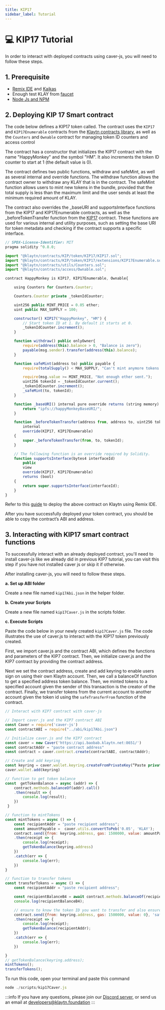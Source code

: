 ```yaml
---
title: KIP17
sidebar_label: Tutorial
---
```


# 💻 KIP17 Tutorial <a id="KIP17 Tutorial"></a>
In order to interact with deployed contracts using caver-js, you will need to follow these steps.

## 1. Prerequisite <a id="KIP17 Tutorial Prerequsite"></a>

* [Remix IDE](https://docs.klaytn.foundation/content/dapp/tutorials/connecting-remix#connecting-klaytn-remix-using-kaikas) and [Kaikas](https://kaikas.zendesk.com/hc/en-us/articles/6657796272793-How-do-I-install-PC-Kaikas-)
* Enough test KLAY from [faucet](https://baobab.wallet.klaytn.foundation/faucet)
* [Node Js and NPM](https://kinsta.com/blog/how-to-install-node-js/)

## 2. Deploying KIP 17 Smart contract <a id="Deploying KIP 17 Smart contract"></a>
The code below defines a KIP17 token called. The contract uses the `KIP17` and `KIP17Enumerable` contracts from the [Klaytn contracts library](https://github.com/klaytn/klaytn-contracts), as well as the `Counters` and `Ownable` contract for managing token ID counters and access control

The contract has a constructor that initializes the KIP17 contract with the name "HappyMonkey" and the symbol "HM". It also increments the token ID counter to start at 1 (the default value is 0).

The contract defines two public functions, withdraw and safeMint, as well as several internal and override functions. The withdraw function allows the contract owner to withdraw any KLAY that is in the contract. The safeMint function allows users to mint new tokens in the bundle, provided that the total supply is less than the maximum limit and the user sends at least the minimum required amount of KLAY.

The contract also overrides the _baseURI and supportsInterface functions from the KIP17 and KIP17Enumerable contracts, as well as the _beforeTokenTransfer function from the [KIP17](https://github.com/klaytn/klaytn-contracts/tree/master/contracts/KIP/token/KIP17) contract. These functions are used for various internal and utility purposes, such as setting the base URI for token metadata and checking if the contract supports a specific interface.

```javascript title="KIP17Token.sol"
// SPDX-License-Identifier: MIT
pragma solidity ^0.8.0;

import "@klaytn/contracts/KIP/token/KIP17/KIP17.sol";
import "@klaytn/contracts/KIP/token/KIP17/extensions/KIP17Enumerable.sol";
import "@klaytn/contracts/utils/Counters.sol";
import "@klaytn/contracts/access/Ownable.sol";

contract HappyMonkey is KIP17, KIP17Enumerable, Ownable{

    using Counters for Counters.Counter;

    Counters.Counter private _tokenIdCounter;

    uint256 public MINT_PRICE = 0.05 ether;
    uint public MAX_SUPPLY = 100;

    constructor() KIP17("HappyMonkey", "HM") {
        // Start token ID at 1. By default it starts at 0.
        _tokenIdCounter.increment();
    }

    function withdraw() public onlyOwner{
        require(address(this).balance > 0, "Balance is zero");
        payable(msg.sender).transfer(address(this).balance);
    }

    function safeMint(address to) public payable {
        require(totalSupply() < MAX_SUPPLY, "Can't mint anymore tokens.");

        require(msg.value >= MINT_PRICE, "Not enough ether sent.");
        uint256 tokenId = _tokenIdCounter.current();
        _tokenIdCounter.increment();
        _safeMint(to, tokenId);
    }

    function _baseURI() internal pure override returns (string memory) {
        return "ipfs://happyMonkeyBaseURI/";
    }

    function _beforeTokenTransfer(address from, address to, uint256 tokenId)
        internal
        override(KIP17, KIP17Enumerable)
    {
        super._beforeTokenTransfer(from, to, tokenId);
    }

    // The following function is an override required by Solidity.
    function supportsInterface(bytes4 interfaceId)
        public
        view
        override(KIP17, KIP17Enumerable)
        returns (bool)
    {
        return super.supportsInterface(interfaceId);
    }
}

```

Refer to this [guide](https://docs.klaytn.foundation/content/dapp/tutorials/connecting-remix#connecting-klaytn-remix-using-kaikas) to deploy the above contract on Klaytn using Remix IDE.

After you have successfully deployed your token contract, you should be able to copy the contract’s ABI and address. 

## 3. Interacting with KIP17 smart contract functions <a id="Interacting with KIP17 smart contract functions"></a>

To successfully interact with an already deployed contract, you'll need to install caver-js like we already did in previous KIP7 tutorial, you can visit this step if you have not installed caver js or skip it if otherwise.

After installing caver-js, you will need to follow these steps.

**a. Set up ABI folder**

Create a new file named `kip17Abi.json` in the helper folder. 

**b. Create your Scripts**

Create a new file named `kip17Caver.js` in the scripts folder. 

**c. Execute Scripts**

Paste the code below in your newly created `kip17Caver.js` file. The code illustrates the use of caver.js to interact with the KIP17 token previously created.

First, we import caver.js and the contract ABI, which defines the functions and parameters of the KIP7 contract. Then, we initialize caver.js and the KIP7 contract by providing the contract address.

Next we set the contract address, create and add keyring to enable users sign on using their own Klaytn account. Then, we call a balanceOf function to get a specified address token balance. Then, we minted tokens to a  specified account given the sender of this transaction is the creator of the contract. Finally, we transfer tokens from the current account to another account given the token id using the `safeTransferFrom`
function of the contract.

``` javascript
// Interact with KIP7 contract with caver-js

// Import caver.js and the KIP7 contract ABI
const Caver = require('caver-js')
const contractABI = require("../abi/kip17Abi.json")

// Initialize caver.js and the KIP7 contract
const caver = new Caver('https://api.baobab.klaytn.net:8651/')
const contractAddr = "paste contract address"
const contract = caver.contract.create(contractABI, contractAddr);

// Create and add keyring
const keyring = caver.wallet.keyring.createFromPrivateKey(“Paste private key from kaikas wallet”)
caver.wallet.add(keyring)

// function to get token balance
const  getTokenBalance = async (addr) => {
    contract.methods.balanceOf(addr).call()
    .then(result => {
        console.log(result);
    })
 }

// function to mintTokens 
const mintTokens = async () => {
    const recipientAddr = "paste recipient address";
    const amountPayable =  caver.utils.convertToPeb('0.05', 'KLAY');
    contract.send({from: keyring.address, gas: 1500000, value: amountPayable}, 'safeMint', keyring.address)
    .then(receipt => {
        console.log(receipt);
        getTokenBalance(keyring.address)
    })
    .catch(err => {
        console.log(err);
    })
}

// function to transfer tokens
const transferTokens = async () => {
    const recipientAddr = "paste recipient address";

    const recipientBalanceB4 = await contract.methods.balanceOf(recipientAddr).call();
    console.log(recipientBalanceB4);

    // ensure to know the token ID you want to transfer and also ensure the from address has token balance
    contract.send({from: keyring.address, gas: 1500000, value: 0}, 'safeTransferFrom', keyring.address, recipientAddr, 2)
    .then(receipt => {
        console.log(receipt);
        getTokenBalance(recipientAddr);
    })
    .catch(err => {
        console.log(err);
    })

}
// getTokenBalance(keyring.address);
mintTokens();
transferTokens();

```

To run this code, open your terminal and paste this command

```javascript
node ./scripts/kip17Caver.js
```

:::info
If you have any questions, please join our [Discord server](https://discord.io/KlaytnOfficial), or send us an email at developers@klaytn.foundation
:::